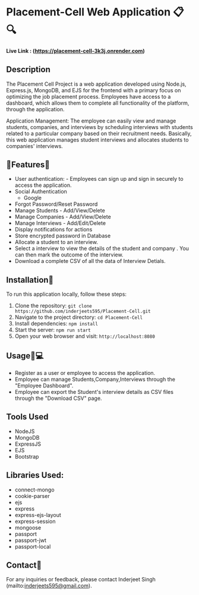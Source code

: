 # Placement-Cell Web Application 📋🔍

#### Live Link : (https://placement-cell-3k3j.onrender.com)

## Description

The Placement Cell Project is a web application developed using Node.js, Express.js, MongoDB, and EJS for the frontend with a primary focus on optimizing the job placement process. Employees have access to a dashboard, which allows them to complete all functionality of the platform, through the application.

Application Management:
The employee can easily view and manage students, companies, and interviews by scheduling interviews with students related to a particular company based on their recruitment needs. Basically, this web application manages student interviews and allocates students to companies' interviews. 


## 🌟Features🌟

- User authentication: -	Employees can sign up and sign in securely to access the application.
- Social Authentication
  - Google
- Forgot Password/Reset Password
- Manage Students - Add/View/Delete 
- Manage Companies - Add/View/Delete 
- Manage Interviews - Add/Edit/Delete 
- Display notifications for actions
- Store encrypted password in Database
- Allocate a student to an interview.
- Select a interview to view the details of the student and company . You can then mark the outcome of the interview.
-	Download a complete CSV of all the data of Interview Detials.

## Installation🚀

To run this application locally, follow these steps:

1. Clone the repository: `git clone https://github.com/inderjeets595/Placement-Cell.git`
2. Navigate to the project directory: `cd Placement-Cell`
3. Install dependencies: `npm install`
4. Start the server: `npm run start`
5. Open your web browser and visit: `http://localhost:8080`

## Usage🏢💻

- Register as a user or employee to access the application.
- Employee can manage Students,Company,Interviews  through the "Employee Dashboard".
- Employee can export the Student's interview details as CSV files through the "Download CSV" page.

## Tools Used
- NodeJS
- MongoDB
- ExpressJS
- EJS
- Bootstrap

## Libraries Used:
- connect-mongo
- cookie-parser
- ejs
- express
- express-ejs-layout
- express-session
- mongoose
- passport
- passport-jwt
- passport-local

## Contact🤝

For any inquiries or feedback, please contact Inderjeet Singh (mailto:inderjeets595@gmail.com).
